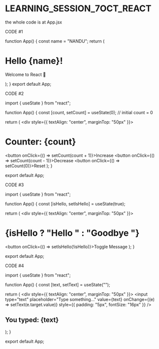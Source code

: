 # LEARNING_SESSION_7OCT_REACT
the whole code is at App.jsx


CODE #1

function App() {
  const name = "NANDU";
  return (
    <div>
      <h1>Hello {name}!</h1>
      <p>Welcome to React 🌊</p>
    </div>
  );
}
export default App;


CODE #2

import { useState } from "react";

function App() {
  const [count, setCount] = useState(0); // initial count = 0

  return (
    <div style={{ textAlign: "center", marginTop: "50px" }}>
      <h1>Counter: {count}</h1>
      <button onClick={() => setCount(count + 1)}>Increase</button>
      <button onClick={() => setCount(count - 1)}>Decrease</button>
      <button onClick={() => setCount(0)}>Reset</button>
    </div>
  );
}

export default App;


CODE #3

import { useState } from "react";

function App() {
  const [isHello, setIsHello] = useState(true);

  return (
    <div style={{ textAlign: "center", marginTop: "50px" }}>
      <h1>{isHello ? "Hello " : "Goodbye "}</h1>
      <button onClick={() => setIsHello(!isHello)}>Toggle Message</button>
    </div>
  );
}

export default App;


CODE #4

import { useState } from "react";

function App() {
  const [text, setText] = useState("");

  return (
    <div style={{ textAlign: "center", marginTop: "50px" }}>
      <input
        type="text"
        placeholder="Type something..."
        value={text}
        onChange={(e) => setText(e.target.value)}
        style={{ padding: "5px", fontSize: "16px" }}
      />
      <h2>You typed: {text}</h2>
    </div>
  );
}

export default App;



